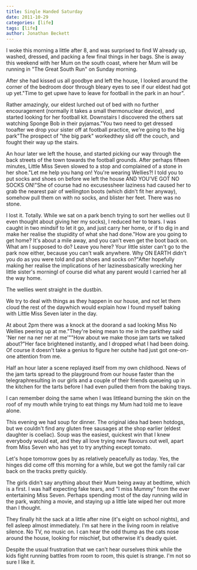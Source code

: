 ```yaml
---
title: Single Handed Saturday
date: 2011-10-29
categories: [life]
tags: [life]
author: Jonathan Beckett
---
```


I woke this morning a little after 8, and was surprised to find W already up, washed, dressed, and packing a few final things in her bags. She is away this weekend with her Mum on the south coast, where her Mum will be running in "The Great South Run" on Sunday morning.

After she had kissed us all goodbye and left the house, I looked around the corner of the bedroom door through bleary eyes to see if our eldest had got up yet."Time to get upwe have to leave for football in the park in an hour".

Rather amazingly, our eldest lurched out of bed with no further encouragement (normally it takes a small thermonuclear device), and started looking for her football kit. Downstairs I discovered the others sat watching Sponge Bob in their pyjamas."You two need to get dressed tooafter we drop your sister off at football practice, we're going to the big park"The prospect of "the big park" workedthey slid off the couch, and fought their way up the stairs.

An hour later we left the house, and started picking our way through the back streets of the town towards the football grounds. After perhaps fifteen minutes, Little Miss Seven slowed to a stop and complained of a stone in her shoe."Let me help you hang on! You're wearing Wellies?! I told you to put socks and shoes on before we left the house AND YOU'VE GOT NO SOCKS ON!"She of course had no excusessheer laziness had caused her to grab the nearest pair of wellington boots (which didn't fit her anyway), somehow pull them on with no socks, and blister her feet. There was no stone.

I lost it. Totally. While we sat on a park bench trying to sort her wellies out (I even thought about giving her my socks), I reduced her to tears. I was caught in two mindsif to let it go, and just carry her home, or if to dig in and make her realise the stupidity of what she had done."How are you going to get home? It's about a mile away, and you can't even get the boot back on. What am I supposed to do? Leave you here? Your little sister can't go to the park now either, because you can't walk anywhere. Why ON EARTH didn't you do as you were told and put shoes and socks on?"After hopefully making her realise the implications of her lazinessbasically wrecking her little sister's morningI of course did what any parent would I carried her all the way home.

The wellies went straight in the dustbin.

We try to deal with things as they happen in our house, and not let them cloud the rest of the daywhich would explain how I found myself baking with Little Miss Seven later in the day.

At about 2pm there was a knock at the doorand a sad looking Miss No Wellies peering up at me."They're being mean to me in the parkthey said 'Ner ner na ner ner at me'""How about we make those jam tarts we talked about?"Her face brightened instantly, and I dropped what I had been doing. Of course it doesn't take a genius to figure her outshe had just got one-on-one attention from me.

Half an hour later a scene replayed itself from my own childhood. News of the jam tarts spread to the playground from our house faster than the telegraphresulting in our girls and a couple of their friends queueing up in the kitchen for the tarts before I had even pulled them from the baking trays.

I can remember doing the same when I was littleand burning the skin on the roof of my mouth while trying to eat things my Mum had told me to leave alone.

This evening we had soup for dinner. The original idea had been hotdogs, but we couldn't find any gluten free sausages at the shop earlier (eldest daughter is coeliac). Soup was the easiest, quickest win that I knew everybody would eat, and they all love trying new flavours out well, apart from Miss Seven who has yet to try anything except tomato.

Let's hope tomorrow goes by as relatively peacefully as today. Yes, the hinges did come off this morning for a while, but we got the family rail car back on the tracks pretty quickly.

The girls didn't say anything about their Mum being away at bedtime, which is a first. I was half expecting fake tears, and "I miss Mummy" from the ever entertaining Miss Seven. Perhaps spending most of the day running wild in the park, watching a movie, and staying up a little late wiped her out more than I thought.

They finally hit the sack at a little after nine (it's eight on school nights), and fell asleep almost immediately. I'm sat here in the living room in relative silence. No TV, no music on. I can hear the odd thump as the cats nose around the house, looking for mischief, but otherwise it's deadly quiet.

Despite the usual frustration that we can't hear ourselves think while the kids fight running battles from room to room, this quiet is strange. I'm not so sure I like it.
